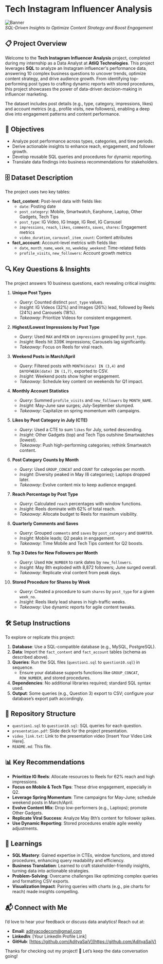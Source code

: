 # Tech Instagram Influencer Analysis

![Banner](https://via.placeholder.com/800x200.png?text=Tech+Instagram+Influencer+Analysis)  
*SQL-Driven Insights to Optimize Content Strategy and Boost Engagement*

## 📋 Project Overview

Welcome to the **Tech Instagram Influencer Analysis** project, completed during my internship as a Data Analyst at **AtliQ Technologies**. This project leverages **SQL** to analyze an Instagram influencer's performance data, answering 10 complex business questions to uncover trends, optimize content strategy, and drive audience growth. From identifying top-performing post types to crafting dynamic reports with stored procedures, this project showcases the power of data-driven decision-making in influencer marketing.

The dataset includes post details (e.g., type, category, impressions, likes) and account metrics (e.g., profile visits, new followers), enabling a deep dive into engagement patterns and content performance.

## 🎯 Objectives
- Analyze post performance across types, categories, and time periods.
- Derive actionable insights to enhance reach, engagement, and follower growth.
- Develop reusable SQL queries and procedures for dynamic reporting.
- Translate data findings into business recommendations for stakeholders.

## 🗄️ Dataset Description
The project uses two key tables:
- **fact_content**: Post-level data with fields like:
  - `date`: Posting date
  - `post_category`: Mobile, Smartwatch, Earphone, Laptop, Other Gadgets, Tech Tips
  - `post_type`: IG Video, IG Image, IG Reel, IG Carousel
  - `impressions`, `reach`, `likes`, `comments`, `saves`, `shares`: Engagement metrics
  - `video_duration`, `carousel_item_count`: Content attributes
- **fact_account**: Account-level metrics with fields like:
  - `date`, `month_name`, `week_no`, `weekday_weekend`: Time-related fields
  - `profile_visits`, `new_followers`: Account growth metrics

## 🔍 Key Questions & Insights
The project answers 10 business questions, each revealing critical insights:

1. **Unique Post Types**  
   - *Query*: Counted distinct `post_type` values.  
   - *Insight*: IG Videos (32%) and Images (26%) lead, followed by Reels (24%) and Carousels (18%).  
   - *Takeaway*: Prioritize Videos for consistent engagement.

2. **Highest/Lowest Impressions by Post Type**  
   - *Query*: Used `MAX` and `MIN` on `impressions` grouped by `post_type`.  
   - *Insight*: Reels hit 339K impressions; Carousels lag significantly.  
   - *Takeaway*: Focus on Reels for viral reach.

3. **Weekend Posts in March/April**  
   - *Query*: Filtered posts with `MONTH(date) IN (3,4)` and `DAYOFWEEK(date) IN (1,7)`, exported to CSV.  
   - *Insight*: Weekend posts show higher engagement.  
   - *Takeaway*: Schedule key content on weekends for Q1 impact.

4. **Monthly Account Statistics**  
   - *Query*: Summed `profile_visits` and `new_followers` by `MONTH_NAME`.  
   - *Insight*: May-June saw surges; July-September slumped.  
   - *Takeaway*: Capitalize on spring momentum with campaigns.

5. **Likes by Post Category in July (CTE)**  
   - *Query*: Used a CTE to sum `likes` for July, sorted descending.  
   - *Insight*: Other Gadgets (top) and Tech Tips outshine Smartwatches (lowest).  
   - *Takeaway*: Push high-performing categories; rethink Smartwatch content.

6. **Post Category Counts by Month**  
   - *Query*: Used `GROUP_CONCAT` and `COUNT` for categories per month.  
   - *Insight*: Diversity peaked in May (6 categories); Laptops dropped later.  
   - *Takeaway*: Evolve content mix to keep audience engaged.

7. **Reach Percentage by Post Type**  
   - *Query*: Calculated `reach` percentages with window functions.  
   - *Insight*: Reels dominate with 62% of total reach.  
   - *Takeaway*: Allocate budget to Reels for maximum visibility.

8. **Quarterly Comments and Saves**  
   - *Query*: Grouped `comments` and `saves` by `post_category` and `QUARTER`.  
   - *Insight*: Mobile leads; Q2 peaks in engagement.  
   - *Takeaway*: Time Mobile and Tech Tips content for Q2 boosts.

9. **Top 3 Dates for New Followers per Month**  
   - *Query*: Used `ROW_NUMBER` to rank dates by `new_followers`.  
   - *Insight*: May 8th exploded with 8,872 followers; June surged overall.  
   - *Takeaway*: Replicate viral content from peak days.

10. **Stored Procedure for Shares by Week**  
    - *Query*: Created a procedure to sum `shares` by `post_type` for a given `week_no`.  
    - *Insight*: Reels likely lead shares in high-traffic weeks.  
    - *Takeaway*: Use dynamic reports for agile content tweaks.

## 🛠️ Setup Instructions
To explore or replicate this project:
1. **Database**: Use a SQL-compatible database (e.g., MySQL, PostgreSQL).
2. **Data**: Import the `fact_content` and `fact_account` tables (schema as described above).
3. **Queries**: Run the SQL files (`question1.sql` to `question10.sql`) in sequence.
   - Ensure your database supports functions like `GROUP_CONCAT`, `ROW_NUMBER`, and stored procedures.
4. **Dependencies**: No additional libraries required; standard SQL syntax used.
5. **Output**: Some queries (e.g., Question 3) export to CSV; configure your database’s export path accordingly.

## 📂 Repository Structure
- `question1.sql` to `question10.sql`: SQL queries for each question.
- `presentation.pdf`: Slide deck for the project presentation.
- `video_link.txt`: Link to the presentation video [Insert Your Video Link Here].
- `README.md`: This file.

## 📊 Key Recommendations
- **Prioritize IG Reels**: Allocate resources to Reels for 62% reach and high impressions.
- **Focus on Mobile & Tech Tips**: These drive engagement, especially in Q2.
- **Leverage Spring Momentum**: Time campaigns for May-June; schedule weekend posts in March/April.
- **Evolve Content Mix**: Drop low-performers (e.g., Laptops); promote Other Gadgets.
- **Replicate Viral Success**: Analyze May 8th’s content for follower spikes.
- **Use Dynamic Reporting**: Stored procedures enable agile weekly adjustments.

## 🧠 Learnings
- **SQL Mastery**: Gained expertise in CTEs, window functions, and stored procedures, enhancing query readability and efficiency.
- **Business Translation**: Learned to craft stakeholder-friendly insights, turning data into actionable strategies.
- **Problem-Solving**: Overcame challenges like optimizing complex queries and formatting CSV exports.
- **Visualization Impact**: Pairing queries with charts (e.g., pie charts for reach) made insights compelling.

## 📬 Connect with Me
I’d love to hear your feedback or discuss data analytics! Reach out at:
- **Email**: adityacodecom@gmail.com
- **LinkedIn**: [Your LinkedIn Profile Link]
- **GitHub**: [https://github.com/AdityaSaiV](https://github.com/AdityaSaiV)

Thanks for checking out my project! 🌟 Let’s keep the data conversation going!

